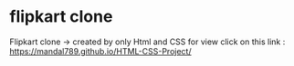 # flipkart clone
Flipkart clone -> created by only Html and CSS
for view click on this link : https://mandal789.github.io/HTML-CSS-Project/ 

